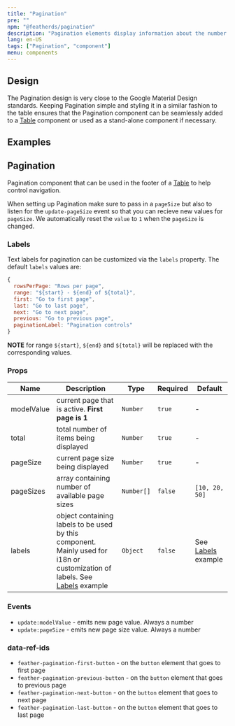 ```yaml
---
title: "Pagination"
pre: ""
npm: "@featherds/pagination"
description: "Pagination elements display information about the number of pages that exist of a list of items and provide controls to navigate through them."
lang: en-US
tags: ["Pagination", "component"]
menu: components
---
```


## Design

The Pagination design is very close to the Google Material Design standards. Keeping Pagination simple and styling it in a similar fashion to the table ensures that the Pagination component can be seamlessly added to a [Table](/components/table) component or used as a stand-alone component if necessary.

## Examples

<Pagination-Examples />

## Pagination

Pagination component that can be used in the footer of a [Table](/components/table) to help control navigation.

When setting up Pagination make sure to pass in a `pageSize` but also to listen for the `update-pageSize` event so that you can recieve new values for `pageSize`. We automatically reset the `value` to `1` when the `pageSize` is changed.

### Labels

Text labels for pagination can be customized via the `labels` property. The default `labels` values are:

```js
{
  rowsPerPage: "Rows per page",
  range: "${start} - ${end} of ${total}",
  first: "Go to first page",
  last: "Go to last page",
  next: "Go to next page",
  previous: "Go to previous page",
  paginationLabel: "Pagination controls"
}
```

**NOTE** for range `${start}`, `${end}` and `${total}` will be replaced with the corresponding values.

### Props

| Name       | Description                                                                                                                           | Type       | Required | Default                       |
| ---------- | ------------------------------------------------------------------------------------------------------------------------------------- | ---------- | -------- | ----------------------------- |
| modelValue | current page that is active. **First page is 1**                                                                                      | `Number`   | `true`   | -                             |
| total      | total number of items being displayed                                                                                                 | `Number`   | `true`   | -                             |
| pageSize   | current page size being displayed                                                                                                     | `Number`   | `true`   | -                             |
| pageSizes  | array containing number of available page sizes                                                                                       | `Number[]` | `false`  | `[10, 20, 50]`                |
| labels     | object containing labels to be used by this component. Mainly used for i18n or customization of labels. See [Labels](#labels) example | `Object`   | `false`  | See [Labels](#labels) example |

### Events

- `update:modelValue` - emits new page value. Always a number
- `update:pageSize` - emits new page size value. Always a number

### data-ref-ids

- `feather-pagination-first-button` - on the `button` element that goes to first page
- `feather-pagination-previous-button` - on the `button` element that goes to previous page
- `feather-pagination-next-button` - on the `button` element that goes to next page
- `feather-pagination-last-button` - on the `button` element that goes to last page

